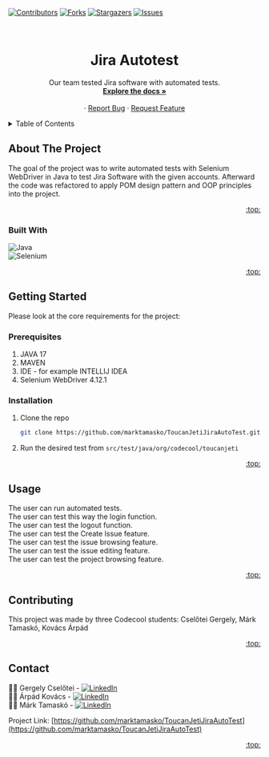 [![Contributors][contributors-shield]][contributors-url]
[![Forks][forks-shield]][forks-url]
[![Stargazers][stars-shield]][stars-url]
[![Issues][issues-shield]][issues-url]



<!-- PROJECT LOGO -->
<br />
<div align="center">
<h1 align="center">Jira Autotest</h1>

  <p align="center">
    Our team tested Jira software with automated tests.
    <br />
    <a href="https://github.com/marktamasko/ToucanJetiJiraAutoTest"><strong>Explore the docs »</strong></a>
    <br />
    <br />
    ·
    <a href="https://github.com/marktamasko/ToucanJetiJiraAutoTest/issues">Report Bug</a>
    ·
    <a href="https://github.com/marktamasko/ToucanJetiJiraAutoTest/issues">Request Feature</a>
  </p>
</div>



<!-- TABLE OF CONTENTS -->
<details>
  <summary>Table of Contents</summary>
  <ol>
    <li>
      <a href="#about-the-project">About The Project</a>
      <ul>
        <li><a href="#built-with">Built With</a></li>
      </ul>
    </li>
    <li>
      <a href="#getting-started">Getting Started</a>
      <ul>
        <li><a href="#prerequisites">Prerequisites</a></li>
        <li><a href="#installation">Installation</a></li>
      </ul>
    </li>
    <li><a href="#usage">Usage</a></li>
    <li><a href="#contributing">Contributing</a></li>
    <li><a href="#contact">Contact</a></li>
  </ol>
</details>



<!-- ABOUT THE PROJECT -->
## About The Project

The goal of the project was to write automated tests with Selenium WebDriver in Java to test Jira Software with the given accounts. Afterward the code was refactored to apply POM design pattern and OOP principles into the project.

<p align="right"><a href="#readme-top">:top:</a></p>



### Built With

![Java](https://img.shields.io/badge/java-%23ED8B00.svg?style=for-the-badge&logo=openjdk&logoColor=white) <br>
![Selenium](https://img.shields.io/badge/Selenium-43B02A?style=for-the-badge&logo=Selenium&logoColor=white)

<p align="right"><a href="#readme-top">:top:</a></p>



<!-- GETTING STARTED -->
## Getting Started

Please look at the core requirements for the project:

### Prerequisites

1) JAVA 17
2) MAVEN
3) IDE - for example INTELLIJ IDEA
4) Selenium WebDriver 4.12.1


### Installation

1. Clone the repo
   ```sh
   git clone https://github.com/marktamasko/ToucanJetiJiraAutoTest.git
   ```
2. Run the desired test from `src/test/java/org/codecool/toucanjeti`

<p align="right"><a href="#readme-top">:top:</a></p>



<!-- USAGE EXAMPLES -->
## Usage

The user can run automated tests. <br>
The user can test this way the login function. <br>
The user can test the logout function. <br>
The user can test the Create Issue feature. <br>
The user can test the issue browsing feature. <br>
The user can test the issue editing feature. <br>
The user can test the project browsing feature.

<p align="right"><a href="#readme-top">:top:</a></p>



<!-- CONTRIBUTING -->
## Contributing

This project was made by three Codecool students: Cselőtei Gergely, Márk Tamaskó, Kovács Árpád

<p align="right"><a href="#readme-top">:top:</a></p>



<!-- CONTACT -->
## Contact

:man_technologist: Gergely Cselőtei - [![LinkedIn][linkedin-shield]][linkedin-Gergely]<br>
:man_technologist: Árpád Kovács -  [![LinkedIn][linkedin-shield]][linkedin-Árpád]<br>
:man_technologist: Márk Tamaskó -  [![LinkedIn][linkedin-shield]][linkedin-Márk]<br>

Project Link: [https://github.com/marktamasko/ToucanJetiJiraAutoTest](https://github.com/marktamasko/ToucanJetiJiraAutoTest)

<p align="right"><a href="#readme-top">:top:</a></p>




<!-- MARKDOWN LINKS & IMAGES -->
<!-- https://www.markdownguide.org/basic-syntax/#reference-style-links -->
[contributors-shield]: https://img.shields.io/github/contributors/marktamasko/ToucanJetiJiraAutoTest?style=for-the-badge
[contributors-url]: https://github.com/marktamasko/ToucanJetiJiraAutoTest/graphs/contributors
[forks-shield]: https://img.shields.io/github/forks/marktamasko/ToucanJetiJiraAutoTest?style=for-the-badge
[forks-url]: https://github.com/marktamasko/ToucanJetiJiraAutoTest/forks
[stars-shield]: https://img.shields.io/github/stars/marktamasko/ToucanJetiJiraAutoTest?style=for-the-badge
[stars-url]: https://github.com/marktamasko/ToucanJetiJiraAutoTest/stargazers
[issues-shield]: https://img.shields.io/github/issues/marktamasko/ToucanJetiJiraAutoTest?style=for-the-badge
[issues-url]: https://github.com/marktamasko/ToucanJetiJiraAutoTest/issues
[linkedin-shield]: https://img.shields.io/badge/-LinkedIn-black.svg?style=for-the-badge&logo=linkedin&colorB=555
[linkedin-Gergely]: https://www.linkedin.com/in/gergely-csel%C5%91tei-4469a127a/
[linkedin-Árpád]: https://www.linkedin.com/in/arpad-kovacs/
[linkedin-Márk]: https://www.linkedin.com/in/mark-tamasko/
[product-screenshot]: src/main/resources/map.png
[Next.js]: https://img.shields.io/badge/next.js-000000?style=for-the-badge&logo=nextdotjs&logoColor=white
[Next-url]: https://nextjs.org/
[React.js]: https://img.shields.io/badge/React-20232A?style=for-the-badge&logo=react&logoColor=61DAFB
[React-url]: https://reactjs.org/
[Vue.js]: https://img.shields.io/badge/Vue.js-35495E?style=for-the-badge&logo=vuedotjs&logoColor=4FC08D
[Vue-url]: https://vuejs.org/
[Angular.io]: https://img.shields.io/badge/Angular-DD0031?style=for-the-badge&logo=angular&logoColor=white
[Angular-url]: https://angular.io/
[Svelte.dev]: https://img.shields.io/badge/Svelte-4A4A55?style=for-the-badge&logo=svelte&logoColor=FF3E00
[Svelte-url]: https://svelte.dev/
[Laravel.com]: https://img.shields.io/badge/Laravel-FF2D20?style=for-the-badge&logo=laravel&logoColor=white
[Laravel-url]: https://laravel.com
[Bootstrap.com]: https://img.shields.io/badge/Bootstrap-563D7C?style=for-the-badge&logo=bootstrap&logoColor=white
[Bootstrap-url]: https://getbootstrap.com
[JQuery.com]: https://img.shields.io/badge/jQuery-0769AD?style=for-the-badge&logo=jquery&logoColor=white
[JQuery-url]: https://jquery.com 
